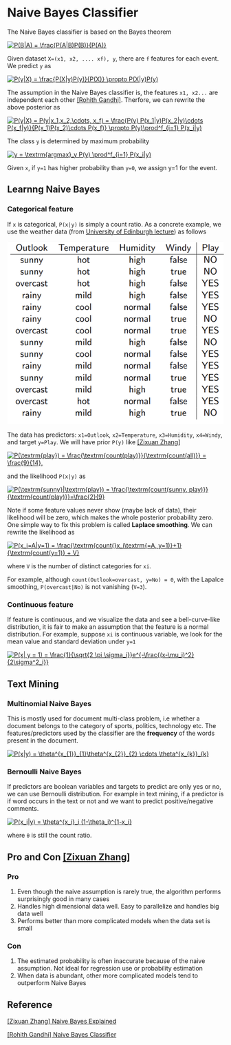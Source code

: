 
# Naive Bayes Classifier


The Naive Bayes classifier is based on the Bayes theorem

<a href="https://www.codecogs.com/eqnedit.php?latex=P(B|A)&space;=&space;\frac{P(A|B)P(B)}{P(A)}" target="_blank"><img src="https://latex.codecogs.com/gif.latex?P(B|A)&space;=&space;\frac{P(A|B)P(B)}{P(A)}" title="P(B|A) = \frac{P(A|B)P(B)}{P(A)}" /></a>


Given dataset `X=(x1, x2, .... xf), y`, there are `f` features for each event. We predict `y` as

<a href="https://www.codecogs.com/eqnedit.php?latex=P(y|X)&space;=&space;\frac{P(X|y)P(y)}{P(X)}&space;\propto&space;P(X|y)P(y)" target="_blank"><img src="https://latex.codecogs.com/gif.latex?P(y|X)&space;=&space;\frac{P(X|y)P(y)}{P(X)}&space;\propto&space;P(X|y)P(y)" title="P(y|X) = \frac{P(X|y)P(y)}{P(X)} \propto P(X|y)P(y)" /></a>

The assumption in the Naive Bayes classifier is, the features `x1, x2...` are independent each other [[Rohith Gandhi]][Naive Bayes Classifier]. Therfore, we can rewrite the above posterior as

<a href="https://www.codecogs.com/eqnedit.php?latex=P(y|X)&space;=&space;P(y|x_1,x_2,\cdots,&space;x_f)&space;=&space;\frac{P(y)&space;P(x_1|y)P(x_2|y)\cdots&space;P(x_f|y)}{P(x_1)P(x_2)\cdots&space;P(x_f)}&space;\propto&space;P(y)\prod^f_{i=1}&space;P(x_i|y)" target="_blank"><img src="https://latex.codecogs.com/gif.latex?P(y|X)&space;=&space;P(y|x_1,x_2,\cdots,&space;x_f)&space;=&space;\frac{P(y)&space;P(x_1|y)P(x_2|y)\cdots&space;P(x_f|y)}{P(x_1)P(x_2)\cdots&space;P(x_f)}&space;\propto&space;P(y)\prod^f_{i=1}&space;P(x_i|y)" title="P(y|X) = P(y|x_1,x_2,\cdots, x_f) = \frac{P(y) P(x_1|y)P(x_2|y)\cdots P(x_f|y)}{P(x_1)P(x_2)\cdots P(x_f)} \propto P(y)\prod^f_{i=1} P(x_i|y)" /></a>

The class `y` is determined by maximum probability

<a href="https://www.codecogs.com/eqnedit.php?latex=y&space;=&space;\textrm{argmax}_y&space;P(y)&space;\prod^f_{i=1}&space;P(x_i|y)" target="_blank"><img src="https://latex.codecogs.com/gif.latex?y&space;=&space;\textrm{argmax}_y&space;P(y)&space;\prod^f_{i=1}&space;P(x_i|y)" title="y = \textrm{argmax}_y P(y) \prod^f_{i=1} P(x_i|y)" /></a>

Given `x`, if `y=1` has higher probability than `y=0`, we assign y=1 for the event.

## Learnng Naive Bayes

### Categorical feature

If `x` is categorical, `P(x|y)` is simply a count ratio. As a concrete example, we use the weather data (from [University of Edinburgh lecture](http://www.inf.ed.ac.uk/teaching/courses/inf2b/learnSlides/inf2b12-learnlec06.pdf)) as follows

![weather_data](images/example_data1.png)

The data has predictors: `x1=Outlook`, `x2=Temperature`, `x3=Humidity`, `x4=Windy`, and target `y=Play`. We will have prior `P(y)` like [[Zixuan Zhang]][Naive Bayes Explained]

<a href="https://www.codecogs.com/eqnedit.php?latex=P(\textrm{play})&space;=&space;\frac{\textrm{count(play)}}{\textrm{count(all)}}&space;=&space;\frac{9}{14}," target="_blank"><img src="https://latex.codecogs.com/gif.latex?P(\textrm{play})&space;=&space;\frac{\textrm{count(play)}}{\textrm{count(all)}}&space;=&space;\frac{9}{14}," title="P(\textrm{play}) = \frac{\textrm{count(play)}}{\textrm{count(all)}} = \frac{9}{14}," /></a>


and the likelihood `P(x|y)` as 

<a href="https://www.codecogs.com/eqnedit.php?latex=P(\textrm{sunny}|\textrm{play})&space;=&space;\frac{\textrm{count(sunny,&space;play)}}{\textrm{count(play)}}=\frac{2}{9}" target="_blank"><img src="https://latex.codecogs.com/gif.latex?P(\textrm{sunny}|\textrm{play})&space;=&space;\frac{\textrm{count(sunny,&space;play)}}{\textrm{count(play)}}=\frac{2}{9}" title="P(\textrm{sunny}|\textrm{play}) = \frac{\textrm{count(sunny, play)}}{\textrm{count(play)}}=\frac{2}{9}" /></a>

Note if some feature values never show (maybe lack of data), their likelihood will be zero, which makes the whole posterior probability zero. One simple way to fix this problem is called **Laplace smoothing**. We can rewrite the likelihood as

<a href="https://www.codecogs.com/eqnedit.php?latex=P(x_i=A|y=1)&space;=&space;\frac{\textrm{count(}x_i\textrm{=A,&space;y=1)}&plus;1}{\textrm{count(y=1)}&space;&plus;&space;V}" target="_blank"><img src="https://latex.codecogs.com/gif.latex?P(x_i=A|y=1)&space;=&space;\frac{\textrm{count(}x_i\textrm{=A,&space;y=1)}&plus;1}{\textrm{count(y=1)}&space;&plus;&space;V}" title="P(x_i=A|y=1) = \frac{\textrm{count(}x_i\textrm{=A, y=1)}+1}{\textrm{count(y=1)} + V}" /></a>

where `V` is the number of distinct categories for `xi`.

For example, although `count(Outlook=overcast, y=No) = 0`, with the Lapalce smoothing, `P(overcast|No)` is not vanishing (`V=3`).


### Continuous feature

If feature is continuous, and we visualize the data and see a bell-curve-like distribution, it is fair to make an assumption that the feature is a normal distribution. For example, suppose `xi` is continuous variable, we look for the mean value and standard deviation under `y=1`

<a href="https://www.codecogs.com/eqnedit.php?latex=P(x|&space;y&space;=&space;1)&space;=&space;\frac{1}{\sqrt{2&space;\pi&space;\sigma_i}}e^{-\frac{(x-\mu_i)^2}{2\sigma^2_i}}" target="_blank"><img src="https://latex.codecogs.com/gif.latex?P(x|&space;y&space;=&space;1)&space;=&space;\frac{1}{\sqrt{2&space;\pi&space;\sigma_i}}e^{-\frac{(x-\mu_i)^2}{2\sigma^2_i}}" title="P(x| y = 1) = \frac{1}{\sqrt{2 \pi \sigma_i}}e^{-\frac{(x-\mu_i)^2}{2\sigma^2_i}}" /></a>


## Text Mining

### Multinomial Naive Bayes

This is mostly used for document multi-class problem, i.e whether a document belongs to the category of sports, politics, technology etc. The features/predictors used by the classifier are the **frequency** of the words present in the document.

<a href="https://www.codecogs.com/eqnedit.php?latex=P(x|y)&space;=&space;\theta^{x_{1}}_{1}\theta^{x_{2}}_{2}&space;\cdots&space;\theta^{x_{k}}_{k}" target="_blank"><img src="https://latex.codecogs.com/gif.latex?P(x|y)&space;=&space;\theta^{x_{1}}_{1}\theta^{x_{2}}_{2}&space;\cdots&space;\theta^{x_{k}}_{k}" title="P(x|y) = \theta^{x_{1}}_{1}\theta^{x_{2}}_{2} \cdots \theta^{x_{k}}_{k}" /></a>



### Bernoulli Naive Bayes

If predictors are boolean variables and targets to predict are only yes or no, we can use Bernoulli distribution. For example in text mining, if a predictor is if word occurs in the text or not and we want to predict positive/negative comments.

<a href="https://www.codecogs.com/eqnedit.php?latex=P(x_i|y)&space;=&space;\theta^{x_i}_i&space;(1-\theta_i)^{1-x_i}" target="_blank"><img src="https://latex.codecogs.com/gif.latex?P(x_i|y)&space;=&space;\theta^{x_i}_i&space;(1-\theta_i)^{1-x_i}" title="P(x_i|y) = \theta^{x_i}_i (1-\theta_i)^{1-x_i}" /></a>

where `θ` is still the count ratio.


## Pro and Con [[Zixuan Zhang]][Naive Bayes Explained]

### Pro
1. Even though the naive assumption is rarely true, the algorithm performs surprisingly good in many cases
2. Handles high dimensional data well. Easy to parallelize and handles big data well
3. Performs better than more complicated models when the data set is small

### Con
1. The estimated probability is often inaccurate because of the naive assumption. Not ideal for regression use or probability estimation
2. When data is abundant, other more complicated models tend to outperform Naive Bayes






## Reference


[Naive Bayes Explained]: https://towardsdatascience.com/naive-bayes-explained-9d2b96f4a9c0
[[Zixuan Zhang] Naive Bayes Explained](https://towardsdatascience.com/naive-bayes-explained-9d2b96f4a9c0)


[Naive Bayes Classifier]: https://towardsdatascience.com/naive-bayes-classifier-81d512f50a7c
[[Rohith Gandhi] Naive Bayes Classifier](https://towardsdatascience.com/naive-bayes-classifier-81d512f50a7c)





